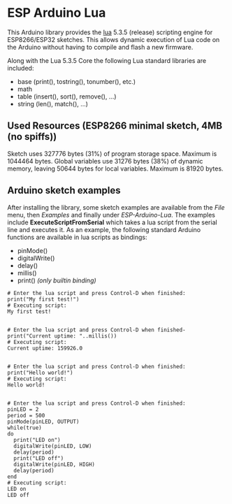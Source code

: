 # ESP Arduino Lua

This Arduino library provides the [lua](https://www.lua.org/) 5.3.5 (release) scripting engine for ESP8266/ESP32 sketches. This allows dynamic execution of Lua code on the Arduino without having to compile and flash a new firmware. 

Along with the Lua 5.3.5 Core the following Lua standard libraries are included:

- base (print(), tostring(), tonumber(), etc.)
- math
- table (insert(), sort(), remove(), ...)
- string (len(), match(), ...)

## Used Resources (ESP8266 minimal sketch, 4MB (no spiffs))

Sketch uses 327776 bytes (31%) of program storage space. Maximum is 1044464 bytes.
Global variables use 31276 bytes (38%) of dynamic memory, leaving 50644 bytes for local variables. Maximum is 81920 bytes.


## Arduino sketch examples

After installing the library, some sketch examples are available from the *File* menu, then *Examples* and finally under *ESP-Arduino-Lua*. The examples include **ExecuteScriptFromSerial** which takes a lua script from the serial line and executes it. As an example, the following standard Arduino functions are available in lua scripts as bindings:

- pinMode()
- digitalWrite()
- delay()
- millis()
- print() *(only builtin binding)*

```
# Enter the lua script and press Control-D when finished:
print("My first test!")
# Executing script:
My first test!


# Enter the lua script and press Control-D when finished-
print("Current uptime: "..millis())
# Executing script:
Current uptime: 159926.0


# Enter the lua script and press Control-D when finished:
print("Hello world!")
# Executing script:
Hello world!


# Enter the lua script and press Control-D when finished:
pinLED = 2
period = 500
pinMode(pinLED, OUTPUT)
while(true)
do
  print("LED on")
  digitalWrite(pinLED, LOW)
  delay(period)
  print("LED off")
  digitalWrite(pinLED, HIGH)
  delay(period)
end
# Executing script:
LED on
LED off
```
